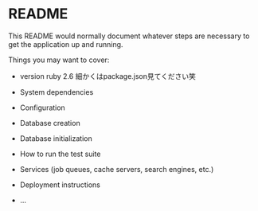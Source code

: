 # README

This README would normally document whatever steps are necessary to get the
application up and running.

Things you may want to cover:

* version
ruby 2.6
細かくはpackage.json見てください笑

* System dependencies

* Configuration

* Database creation

* Database initialization

* How to run the test suite

* Services (job queues, cache servers, search engines, etc.)

* Deployment instructions

* ...
